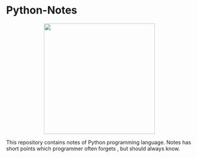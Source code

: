 # Python-Notes

<p align="center">
  <img width="300" height="300" src="http://assets.stickpng.com/images/5848152fcef1014c0b5e4967.png">
</p>

This repository contains notes of Python programming language. Notes has short points which programmer often forgets , but should always know.

